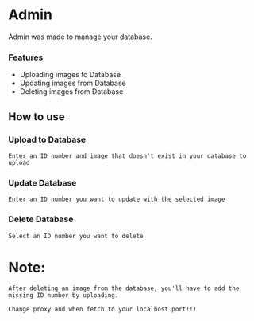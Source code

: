 # Admin
Admin was made to manage your database.
### Features
* Uploading images to Database
* Updating images from Database
* Deleting images from Database
## How to use
### Upload to Database
```
Enter an ID number and image that doesn't exist in your database to upload
```
###  Update Database
```
Enter an ID number you want to update with the selected image
```
### Delete Database
```
Select an ID number you want to delete
```

# Note:
```
After deleting an image from the database, you'll have to add the missing ID number by uploading.

Change proxy and when fetch to your localhost port!!!
``` 